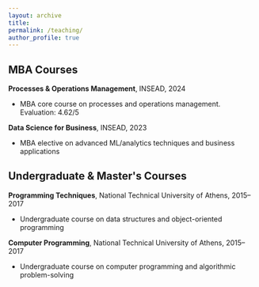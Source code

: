 ```yaml
---
layout: archive
title:
permalink: /teaching/
author_profile: true
---
```


## MBA Courses

**Processes & Operations Management**, INSEAD, 2024  
- MBA core course on processes and operations management. Evaluation: 4.62/5

**Data Science for Business**, INSEAD, 2023  
- MBA elective on advanced ML/analytics techniques and business applications  

## Undergraduate & Master's Courses

**Programming Techniques**, National Technical University of Athens, 2015–2017  
- Undergraduate course on data structures and object-oriented programming  

**Computer Programming**, National Technical University of Athens, 2015–2017  
- Undergraduate course on computer programming and algorithmic problem-solving  
